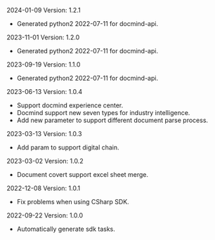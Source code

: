 2024-01-09 Version: 1.2.1
- Generated python2 2022-07-11 for docmind-api.

2023-11-01 Version: 1.2.0
- Generated python2 2022-07-11 for docmind-api.

2023-09-19 Version: 1.1.0
- Generated python2 2022-07-11 for docmind-api.

2023-06-13 Version: 1.0.4
- Support docmind experience center.
- Docmind support new seven types for industry intelligence.
- Add new parameter to support different document parse process.

2023-03-13 Version: 1.0.3
- Add param to support digital chain.

2023-03-02 Version: 1.0.2
- Document covert support excel sheet merge.

2022-12-08 Version: 1.0.1
- Fix problems when using CSharp SDK.

2022-09-22 Version: 1.0.0
- Automatically generate sdk tasks.

